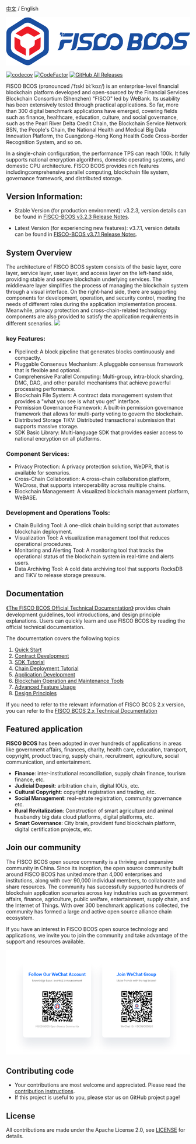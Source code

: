 [中文](../README.md) / English

![](./FISCO_BCOS_Logo.svg)

[![codecov](https://codecov.io/gh/FISCO-BCOS/FISCO-BCOS/branch/master/graph/badge.svg)](https://codecov.io/gh/FISCO-BCOS/FISCO-BCOS)
[![CodeFactor](https://www.codefactor.io/repository/github/fisco-bcos/FISCO-BCOS/badge)](https://www.codefactor.io/repository/github/fisco-bcos/FISCO-BCOS)
[![GitHub All Releases](https://img.shields.io/github/downloads/FISCO-BCOS/FISCO-BCOS/total.svg)](https://github.com/FISCO-BCOS/FISCO-BCOS)

FISCO BCOS (pronounced /ˈfɪskl bi:ˈkɒz/) is an enterprise-level financial blockchain platform developed and open-sourced by the Financial Services Blockchain Consortium (Shenzhen) "FISCO" led by WeBank. Its usability has been extensively tested through practical applications. So far, more than 300 digital benchmark applications have emerged, covering fields such as finance, healthcare, education, culture, and social governance, such as the Pearl River Delta Credit Chain, the Blockchain Service Network BSN, the People's Chain, the National Health and Medical Big Data Innovation Platform, the Guangdong-Hong Kong Health Code Cross-border Recognition System, and so on.

In a single-chain configuration, the performance TPS can reach 100k. It fully supports national encryption algorithms, domestic operating systems, and domestic CPU architecture. FISCO BCOS provides rich features includingcomprehensive parallel computing, blockchain file system, governance framework, and distributed storage.

## Version Information:

- Stable Version (for production environment): v3.2.3, version details can be found
  in [FISCO-BCOS v3.2.3 Release Notes](https://github.com/FISCO-BCOS/FISCO-BCOS/releases/tag/v3.2.3).

- Latest Version (for experiencing new features): v3.7.1, version details can be found
  in [FISCO-BCOS v3.7.1 Release Notes](https://github.com/FISCO-BCOS/FISCO-BCOS/releases/tag/v3.7.1).

## System Overview
The architecture of FISCO BCOS system consists of the basic layer, core layer, service layer, user layer, and access layer on the left-hand side, providing stable and secure blockchain underlying services. The middleware layer simplifies the process of managing the blockchain system through a visual interface. On the right-hand side, there are supporting components for development, operation, and security control, meeting the needs of different roles during the application implementation process. Meanwhile, privacy protection and cross-chain-related technology components are also provided to satisfy the application requirements in different scenarios.
![](https://osp-1257653870.cos.ap-guangzhou.myqcloud.com/FISCO-BCOS/document/latest/zh_CN/_images/Technical-Architecture-en.png)

### key Features:

- Pipelined: A block pipeline that generates blocks continuously and compactly.
- Pluggable Consensus Mechanism: A pluggable consensus framework that is flexible and optional.
- Comprehensive Parallel Computing: Multi-group, intra-block sharding, DMC, DAG, and other parallel mechanisms that achieve powerful processing performance.
- Blockchain File System: A contract data management system that provides a "what you see is what you get" interface.
- Permission Governance Framework: A built-in permission governance framework that allows for multi-party voting to govern the blockchain.
- Distributed Storage TiKV: Distributed transactional submission that supports massive storage.
- SDK Basic Library: Multi-language SDK that provides easier access to national encryption on all platforms.

### Component Services:
- Privacy Protection: A privacy protection solution, WeDPR, that is available for scenarios.
- Cross-Chain Collaboration: A cross-chain collaboration platform, WeCross, that supports interoperability across multiple chains.
- Blockchain Management: A visualized blockchain management platform, WeBASE.

### Development and Operations Tools:

- Chain Building Tool: A one-click chain building script that automates blockchain deployment.
- Visualization Tool: A visualization management tool that reduces operational procedures.
- Monitoring and Alerting Tool: A monitoring tool that tracks the operational status of the blockchain system in real-time and alerts users.
- Data Archiving Tool: A cold data archiving tool that supports RocksDB and TiKV to release storage pressure.
## Documentation

[《The FISCO BCOS Official Technical Documentation》](https://fisco-bcos-doc.readthedocs.io/zh_CN/latest/index.html) provides chain development guidelines, tool introductions, and design principle explanations. Users can quickly learn and use FISCO BCOS by reading the official technical documentation.

The documentation covers the following topics:
1. [Quick Start](https://fisco-bcos-doc.readthedocs.io/zh_CN/latest/docs/quick_start/hardware_requirements.html)
2. [Contract Development](https://fisco-bcos-doc.readthedocs.io/zh_CN/latest/docs/contract_develop/solidity_develop.html)
3. [SDK Tutorial](https://fisco-bcos-doc.readthedocs.io/zh_CN/latest/docs/sdk/index.html)
4. [Chain Deployment Tutorial](https://fisco-bcos-doc.readthedocs.io/zh_CN/latest/docs/tutorial/air/index.html)
5. [Application Development](https://fisco-bcos-doc.readthedocs.io/zh_CN/latest/docs/develop/index.html)
6. [Blockchain Operation and Maintenance Tools](https://fisco-bcos-doc.readthedocs.io/zh_CN/latest/docs/operation_and_maintenance/build_chain.html)
7. [Advanced Feature Usage](https://fisco-bcos-doc.readthedocs.io/zh_CN/latest/docs/advanced_function/safety.html)
8. [Design Principles](https://fisco-bcos-doc.readthedocs.io/zh_CN/latest/docs/design/architecture.html)

If you need to refer to the relevant information of FISCO BCOS 2.x version, you can refer to the [FISCO BCOS 2.x Technical Documentation](https://fisco-bcos-documentation.readthedocs.io/zh_CN/latest/)


## Featured application

**FISCO BCOS** has been adopted in over hundreds of applications in areas like government affairs, finances, charity, health care, education, transport, copyright, product tracing, supply chain, recruitment, agriculture, social communication, and entertainment.

- **Finance**: inter-institutional reconciliation, supply chain finance, tourism finance, etc.
- **Judicial Deposit**: arbitration chain, digital IOUs, etc.
- **Cultural Copyright**: copyright registration and trading, etc.
- **Social Management**: real-estate registration, community governance etc.
- **Rural Revitalization**: Construction of smart agriculture and animal husbandry big data cloud platforms, digital platforms, etc.
- **Smart Governance**: City brain, provident fund blockchain platform, digital certification projects, etc.


## Join our community

The FISCO BCOS open source community is a thriving and expansive community in China. Since its inception, the open source community built around FISCO BCOS has united more than 4,000 enterprises and institutions, along with over 90,000 individual members, to collaborate and share resources. The community has successfully supported hundreds of blockchain application scenarios across key industries such as government affairs, finance, agriculture, public welfare, entertainment, supply chain, and the Internet of Things. With over 300 benchmark applications collected, the community has formed a large and active open source alliance chain ecosystem.

If you have an interest in FISCO BCOS open source technology and applications, we invite you to join the community and take advantage of the support and resources available.

![](https://raw.githubusercontent.com/FISCO-BCOS/LargeFiles/master/images/QR_image_en.png)

## Contributing code

- Your contributions are most welcome and appreciated. Please read the [contribution instructions](https://mp.weixin.qq.com/s/_w_auH8X4SQQWO3lhfNrbQ).
- If this project is useful to you, please star us on GitHub project page!

## License

All contributions are made under the Apache License 2.0, see [LICENSE](../LICENSE) for details.
